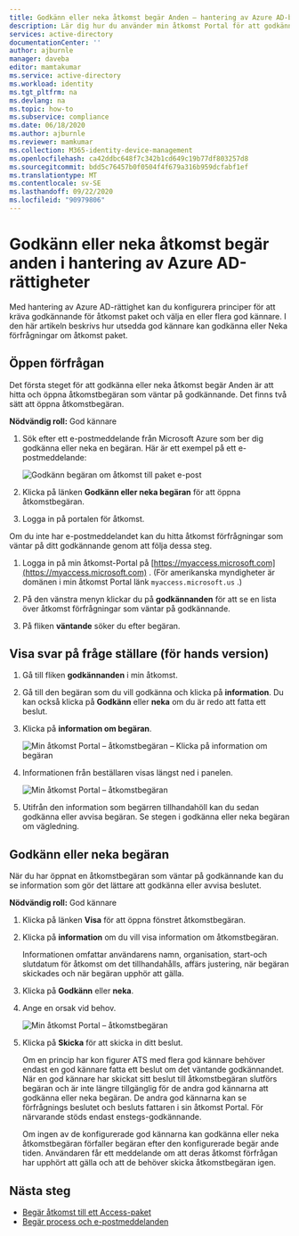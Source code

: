 ```yaml
---
title: Godkänn eller neka åtkomst begär Anden – hantering av Azure AD-berättigande
description: Lär dig hur du använder min åtkomst Portal för att godkänna eller Neka förfrågningar till ett Access-paket i Azure Active Directory rättighets hantering.
services: active-directory
documentationCenter: ''
author: ajburnle
manager: daveba
editor: mamtakumar
ms.service: active-directory
ms.workload: identity
ms.tgt_pltfrm: na
ms.devlang: na
ms.topic: how-to
ms.subservice: compliance
ms.date: 06/18/2020
ms.author: ajburnle
ms.reviewer: mamkumar
ms.collection: M365-identity-device-management
ms.openlocfilehash: ca42ddbc648f7c342b1cd649c19b77df803257d8
ms.sourcegitcommit: bdd5c76457b0f0504f4f679a316b959dcfabf1ef
ms.translationtype: MT
ms.contentlocale: sv-SE
ms.lasthandoff: 09/22/2020
ms.locfileid: "90979806"
---
```

# <a name="approve-or-deny-access-requests-in-azure-ad-entitlement-management"></a>Godkänn eller neka åtkomst begär anden i hantering av Azure AD-rättigheter

Med hantering av Azure AD-rättighet kan du konfigurera principer för att kräva godkännande för åtkomst paket och välja en eller flera god kännare. I den här artikeln beskrivs hur utsedda god kännare kan godkänna eller Neka förfrågningar om åtkomst paket.

## <a name="open-request"></a>Öppen förfrågan

Det första steget för att godkänna eller neka åtkomst begär Anden är att hitta och öppna åtkomstbegäran som väntar på godkännande. Det finns två sätt att öppna åtkomstbegäran.

**Nödvändig roll:** God kännare

1. Sök efter ett e-postmeddelande från Microsoft Azure som ber dig godkänna eller neka en begäran. Här är ett exempel på ett e-postmeddelande:

    ![Godkänn begäran om åtkomst till paket e-post](./media/entitlement-management-shared/approver-request-email.png)

1. Klicka på länken **Godkänn eller neka begäran** för att öppna åtkomstbegäran.

1. Logga in på portalen för åtkomst.

Om du inte har e-postmeddelandet kan du hitta åtkomst förfrågningar som väntar på ditt godkännande genom att följa dessa steg.

1. Logga in på min åtkomst-Portal på [https://myaccess.microsoft.com](https://myaccess.microsoft.com) .  (För amerikanska myndigheter är domänen i min åtkomst Portal länk `myaccess.microsoft.us` .)

1. På den vänstra menyn klickar du på **godkännanden** för att se en lista över åtkomst förfrågningar som väntar på godkännande.

1. På fliken **väntande** söker du efter begäran.

## <a name="view-requestors-answers-to-questions-preview"></a>Visa svar på fråge ställare (för hands version)

1. Gå till fliken **godkännanden** i min åtkomst.

1. Gå till den begäran som du vill godkänna och klicka på **information**. Du kan också klicka på **Godkänn** eller **neka** om du är redo att fatta ett beslut.

1. Klicka på **information om begäran**.

     ![Min åtkomst Portal – åtkomstbegäran – Klicka på information om begäran](./media/entitlement-management-request-approve/requestor-information-request-details.png)

1. Informationen från beställaren visas längst ned i panelen.

     ![Min åtkomst Portal – åtkomstbegäran](./media/entitlement-management-request-approve/requestor-information-requestor-answers.png)

1. Utifrån den information som begärren tillhandahöll kan du sedan godkänna eller avvisa begäran. Se stegen i godkänna eller neka begäran om vägledning.

## <a name="approve-or-deny-request"></a>Godkänn eller neka begäran

När du har öppnat en åtkomstbegäran som väntar på godkännande kan du se information som gör det lättare att godkänna eller avvisa beslutet.

**Nödvändig roll:** God kännare

1. Klicka på länken **Visa** för att öppna fönstret åtkomstbegäran.

1. Klicka på **information** om du vill visa information om åtkomstbegäran.

    Informationen omfattar användarens namn, organisation, start-och slutdatum för åtkomst om det tillhandahålls, affärs justering, när begäran skickades och när begäran upphör att gälla.

1. Klicka på **Godkänn** eller **neka**.

1. Ange en orsak vid behov.

    ![Min åtkomst Portal – åtkomstbegäran](./media/entitlement-management-request-approve/my-access-approve-request.png)

1. Klicka på **Skicka** för att skicka in ditt beslut.

    Om en princip har kon figurer ATS med flera god kännare behöver endast en god kännare fatta ett beslut om det väntande godkännandet. När en god kännare har skickat sitt beslut till åtkomstbegäran slutförs begäran och är inte längre tillgänglig för de andra god kännarna att godkänna eller neka begäran. De andra god kännarna kan se förfrågnings beslutet och besluts fattaren i sin åtkomst Portal. För närvarande stöds endast enstegs-godkännande.

    Om ingen av de konfigurerade god kännarna kan godkänna eller neka åtkomstbegäran förfaller begäran efter den konfigurerade begär ande tiden. Användaren får ett meddelande om att deras åtkomst förfrågan har upphört att gälla och att de behöver skicka åtkomstbegäran igen.

## <a name="next-steps"></a>Nästa steg

- [Begär åtkomst till ett Access-paket](entitlement-management-request-access.md)
- [Begär process och e-postmeddelanden](entitlement-management-process.md)

